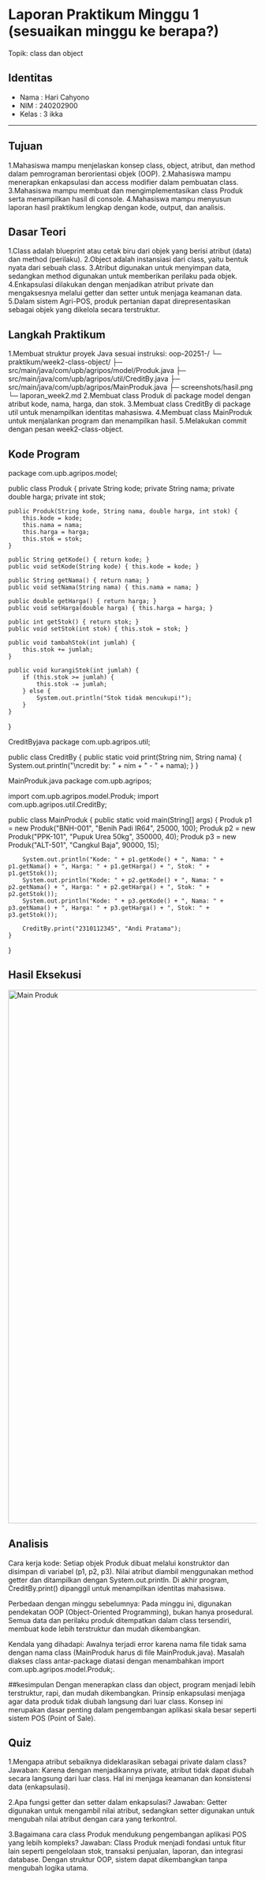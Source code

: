 # Laporan Praktikum Minggu 1 (sesuaikan minggu ke berapa?)
Topik: class dan object

## Identitas
- Nama  : Hari Cahyono
- NIM   : 240202900
- Kelas : 3 ikka

---

## Tujuan
1.Mahasiswa mampu menjelaskan konsep class, object, atribut, dan method dalam pemrograman berorientasi objek (OOP).
2.Mahasiswa mampu menerapkan enkapsulasi dan access modifier dalam pembuatan class.
3.Mahasiswa mampu membuat dan mengimplementasikan class Produk serta menampilkan hasil di console.
4.Mahasiswa mampu menyusun laporan hasil praktikum lengkap dengan kode, output, dan analisis.

## Dasar Teori
1.Class adalah blueprint atau cetak biru dari objek yang berisi atribut (data) dan method (perilaku).
2.Object adalah instansiasi dari class, yaitu bentuk nyata dari sebuah class.
3.Atribut digunakan untuk menyimpan data, sedangkan method digunakan untuk memberikan perilaku pada objek.
4.Enkapsulasi dilakukan dengan menjadikan atribut private dan mengaksesnya melalui getter dan setter untuk menjaga keamanan data.
5.Dalam sistem Agri-POS, produk pertanian dapat direpresentasikan sebagai objek yang dikelola secara terstruktur.

## Langkah Praktikum
1.Membuat struktur proyek Java sesuai instruksi:
oop-20251-<nim>/
 └─ praktikum/week2-class-object/
     ├─ src/main/java/com/upb/agripos/model/Produk.java
     ├─ src/main/java/com/upb/agripos/util/CreditBy.java
     ├─ src/main/java/com/upb/agripos/MainProduk.java
     ├─ screenshots/hasil.png
     └─ laporan_week2.md
2.Membuat class Produk di package model dengan atribut kode, nama, harga, dan stok.
3.Membuat class CreditBy di package util untuk menampilkan identitas mahasiswa.
4.Membuat class MainProduk untuk menjalankan program dan menampilkan hasil.
5.Melakukan commit dengan pesan week2-class-object.

## Kode Program
package com.upb.agripos.model;

public class Produk {
    private String kode;
    private String nama;
    private double harga;
    private int stok;

    public Produk(String kode, String nama, double harga, int stok) {
        this.kode = kode;
        this.nama = nama;
        this.harga = harga;
        this.stok = stok;
    }

    public String getKode() { return kode; }
    public void setKode(String kode) { this.kode = kode; }

    public String getNama() { return nama; }
    public void setNama(String nama) { this.nama = nama; }

    public double getHarga() { return harga; }
    public void setHarga(double harga) { this.harga = harga; }

    public int getStok() { return stok; }
    public void setStok(int stok) { this.stok = stok; }

    public void tambahStok(int jumlah) {
        this.stok += jumlah;
    }

    public void kurangiStok(int jumlah) {
        if (this.stok >= jumlah) {
            this.stok -= jumlah;
        } else {
            System.out.println("Stok tidak mencukupi!");
        }
    }
}

CreditByjava
package com.upb.agripos.util;

public class CreditBy {
    public static void print(String nim, String nama) {
        System.out.println("\ncredit by: " + nim + " - " + nama);
    }
}

MainProduk.java
package com.upb.agripos;

import com.upb.agripos.model.Produk;
import com.upb.agripos.util.CreditBy;

public class MainProduk {
    public static void main(String[] args) {
        Produk p1 = new Produk("BNH-001", "Benih Padi IR64", 25000, 100);
        Produk p2 = new Produk("PPK-101", "Pupuk Urea 50kg", 350000, 40);
        Produk p3 = new Produk("ALT-501", "Cangkul Baja", 90000, 15);

        System.out.println("Kode: " + p1.getKode() + ", Nama: " + p1.getNama() + ", Harga: " + p1.getHarga() + ", Stok: " + p1.getStok());
        System.out.println("Kode: " + p2.getKode() + ", Nama: " + p2.getNama() + ", Harga: " + p2.getHarga() + ", Stok: " + p2.getStok());
        System.out.println("Kode: " + p3.getKode() + ", Nama: " + p3.getNama() + ", Harga: " + p3.getHarga() + ", Stok: " + p3.getStok());

        CreditBy.print("2310112345", "Andi Pratama");
    }
}


## Hasil Eksekusi
<img width="1920" height="1080" alt="Main Produk" src="https://github.com/user-attachments/assets/07e98d21-870c-45f5-bbfe-380d69fd03ee" />


## Analisis
Cara kerja kode:
Setiap objek Produk dibuat melalui konstruktor dan disimpan di variabel (p1, p2, p3).
Nilai atribut diambil menggunakan method getter dan ditampilkan dengan System.out.println.
Di akhir program, CreditBy.print() dipanggil untuk menampilkan identitas mahasiswa.

Perbedaan dengan minggu sebelumnya:
Pada minggu ini, digunakan pendekatan OOP (Object-Oriented Programming), bukan hanya prosedural.
Semua data dan perilaku produk ditempatkan dalam class tersendiri, membuat kode lebih terstruktur dan mudah dikembangkan.

Kendala yang dihadapi:
Awalnya terjadi error karena nama file tidak sama dengan nama class (MainProduk harus di file MainProduk.java).
Masalah diakses class antar-package diatasi dengan menambahkan import com.upb.agripos.model.Produk;.

##kesimpulan
Dengan menerapkan class dan object, program menjadi lebih terstruktur, rapi, dan mudah dikembangkan.
Prinsip enkapsulasi menjaga agar data produk tidak diubah langsung dari luar class.
Konsep ini merupakan dasar penting dalam pengembangan aplikasi skala besar seperti sistem POS (Point of Sale). 


## Quiz
1.Mengapa atribut sebaiknya dideklarasikan sebagai private dalam class?
Jawaban: Karena dengan menjadikannya private, atribut tidak dapat diubah secara langsung dari luar class. Hal ini menjaga keamanan dan konsistensi data (enkapsulasi).

2.Apa fungsi getter dan setter dalam enkapsulasi?
Jawaban: Getter digunakan untuk mengambil nilai atribut, sedangkan setter digunakan untuk mengubah nilai atribut dengan cara yang terkontrol.

3.Bagaimana cara class Produk mendukung pengembangan aplikasi POS yang lebih kompleks?
Jawaban: Class Produk menjadi fondasi untuk fitur lain seperti pengelolaan stok, transaksi penjualan, laporan, dan integrasi database. Dengan struktur OOP, sistem dapat dikembangkan tanpa mengubah logika utama.
